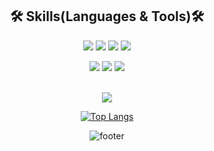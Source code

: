 

<div align="center">
  <!-- ![header](https://capsule-render.vercel.app/api?type=waving&color=gradient&height=150&section=header) -->
  <h2>🛠 Skills(Languages & Tools)🛠</h2>
  <a><img src="https://img.shields.io/badge/HTML5-34F26?style=flat-square&logo=HTML5&logoColor=white"/></a>
  <img src="https://img.shields.io/badge/CSS3-1572B6?style=flat-square&logo=CSS3&logoColor=white"/></a>
  <img src="https://img.shields.io/badge/JavaScript-F7DF1E?style=flat-square&logo=JavaScript&logoColor=white"/></a>
  <img src="https://img.shields.io/badge/React-61DAFB?style=flat-square&logo=React&logoColor=white"/></a>

  <img src="https://img.shields.io/badge/Photoshop-31A8FF?style=flat-square&logo=Adobe Photoshop&logoColor=white"/></a>
  <img src="https://img.shields.io/badge/Illustrator-ff9a00?style=flat-square&logo=Adobe Illustrator&logoColor=white"/></a>
  <img src="https://img.shields.io/badge/Sketch-F7B500?style=flat-square&logo=Sketch&logoColor=white"/></a>
  <br>
  <br>
  
  <a href="https://suinchoi.tistory.com">
      <img 
          src="http://img.shields.io/badge/-Blog-655ced?style=flat&logo=github&link=https://alpox.kr"
          style="height : auto; margin-left : 10px; margin-right : 10px;"/>
  </a>
  
  
  
  [![Top Langs](https://github-readme-stats.vercel.app/api/top-langs/?username=anuraghazra&layout=compact)](https://github.com/anuraghazra/github-readme-stats)

  <!-- ![trophy](https://github-profile-trophy.vercel.app/?username=whl5105) -->

  ![footer](https://capsule-render.vercel.app/api?type=waving&color=gradient&height=100&section=footer)
</div>






